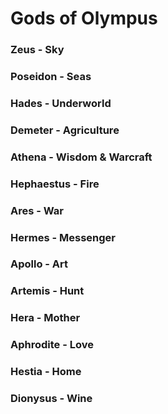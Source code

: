 # Gods of Olympus

### Zeus - Sky
### Poseidon - Seas
### Hades - Underworld
### Demeter - Agriculture
### Athena - Wisdom & Warcraft
### Hephaestus - Fire
### Ares - War
### Hermes - Messenger
### Apollo - Art
### Artemis - Hunt
### Hera - Mother
### Aphrodite - Love
### Hestia - Home
### Dionysus - Wine
